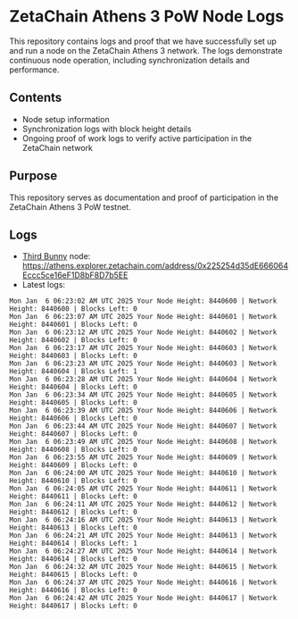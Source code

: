 # ZetaChain Athens 3 PoW Node Logs
This repository contains logs and proof that we have successfully set up and run a node on the ZetaChain Athens 3 network. The logs demonstrate continuous node operation, including synchronization details and performance.

## Contents
- Node setup information
- Synchronization logs with block height details
- Ongoing proof of work logs to verify active participation in the ZetaChain network

## Purpose
This repository serves as documentation and proof of participation in the ZetaChain Athens 3 PoW testnet.

## Logs

- [Third Bunny](https://thirdbunny.xyz/) node: https://athens.explorer.zetachain.com/address/0x225254d35dE666064Eccc5ce16eF1D8bF8D7b5EE
- Latest logs:
```
Mon Jan  6 06:23:02 AM UTC 2025 Your Node Height: 8440600 | Network Height: 8440600 | Blocks Left: 0
Mon Jan  6 06:23:07 AM UTC 2025 Your Node Height: 8440601 | Network Height: 8440601 | Blocks Left: 0
Mon Jan  6 06:23:12 AM UTC 2025 Your Node Height: 8440602 | Network Height: 8440602 | Blocks Left: 0
Mon Jan  6 06:23:17 AM UTC 2025 Your Node Height: 8440603 | Network Height: 8440603 | Blocks Left: 0
Mon Jan  6 06:23:23 AM UTC 2025 Your Node Height: 8440603 | Network Height: 8440604 | Blocks Left: 1
Mon Jan  6 06:23:28 AM UTC 2025 Your Node Height: 8440604 | Network Height: 8440604 | Blocks Left: 0
Mon Jan  6 06:23:34 AM UTC 2025 Your Node Height: 8440605 | Network Height: 8440605 | Blocks Left: 0
Mon Jan  6 06:23:39 AM UTC 2025 Your Node Height: 8440606 | Network Height: 8440606 | Blocks Left: 0
Mon Jan  6 06:23:44 AM UTC 2025 Your Node Height: 8440607 | Network Height: 8440607 | Blocks Left: 0
Mon Jan  6 06:23:49 AM UTC 2025 Your Node Height: 8440608 | Network Height: 8440608 | Blocks Left: 0
Mon Jan  6 06:23:55 AM UTC 2025 Your Node Height: 8440609 | Network Height: 8440609 | Blocks Left: 0
Mon Jan  6 06:24:00 AM UTC 2025 Your Node Height: 8440610 | Network Height: 8440610 | Blocks Left: 0
Mon Jan  6 06:24:05 AM UTC 2025 Your Node Height: 8440611 | Network Height: 8440611 | Blocks Left: 0
Mon Jan  6 06:24:11 AM UTC 2025 Your Node Height: 8440612 | Network Height: 8440612 | Blocks Left: 0
Mon Jan  6 06:24:16 AM UTC 2025 Your Node Height: 8440613 | Network Height: 8440613 | Blocks Left: 0
Mon Jan  6 06:24:21 AM UTC 2025 Your Node Height: 8440613 | Network Height: 8440614 | Blocks Left: 1
Mon Jan  6 06:24:27 AM UTC 2025 Your Node Height: 8440614 | Network Height: 8440614 | Blocks Left: 0
Mon Jan  6 06:24:32 AM UTC 2025 Your Node Height: 8440615 | Network Height: 8440615 | Blocks Left: 0
Mon Jan  6 06:24:37 AM UTC 2025 Your Node Height: 8440616 | Network Height: 8440616 | Blocks Left: 0
Mon Jan  6 06:24:42 AM UTC 2025 Your Node Height: 8440617 | Network Height: 8440617 | Blocks Left: 0
```
